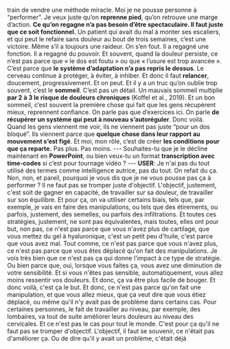 train de vendre une méthode miracle. Moi je ne pousse personne à “performer”. Je veux juste qu’on **reprenne pied**, qu’on retrouve une marge d’action. **Ce qu’on regagne n’a pas besoin d’être spectaculaire. Il faut juste que ce soit fonctionnel.** Un patient qui avait du mal à monter ses escaliers, et qui peut le refaire sans douleur au bout de trois semaines, c’est une victoire. Même s’il a toujours une raideur. On s’en fout. Il a regagné une fonction. Il a regagné du pouvoir. Et souvent, quand la douleur persiste, ce n’est pas parce que « le dos est foutu » ou que « l’usure est trop avancée ». C’est parce que **le système d’adaptation n’a pas repris le dessus**. Le cerveau continue à protéger, à éviter, à inhiber. Et donc il faut **relancer**, doucement, progressivement. Et on peut. Et il y a un truc qu’on oublie trop souvent, c’est le **sommeil**. C’est pas un détail. Un mauvais sommeil multiplie **par 2 à 3 le risque de douleurs chroniques** (Koffel et al., 2019). Et un bon sommeil, c’est souvent la première chose qui fait que les gens récupèrent mieux, reprennent confiance. On parle pas que d’exercices ici. On parle **de récupérer un système qui peut à nouveau s’autoréguler**. Donc voilà. Quand les gens viennent me voir, ils ne viennent pas juste “pour un dos bloqué”. Ils viennent parce que **quelque chose dans leur rapport au mouvement s’est figé**. Et moi, mon rôle, c’est de créer **les conditions pour que ça reparte.** Pas plus. Pas moins. --- Souhaites-tu que je le décline maintenant en **PowerPoint**, ou bien veux-tu un format **transcription avec time-codes** si c’est pour tournage vidéo ? --- **USER**: Je n'ai pas du tout utilisé des termes comme intelligence autrice, pas du tout. On refait du ça. Non, non, et pareil, pourquoi je vous dis que je ne vous pousse pas ça à performer ? Il ne faut pas se tromper juste d'objectif. L'objectif, justement, c'est soit de gagner en capacité, de travailler sur sa douleur, de travailler sur son équilibre. Et pour ça, on va utiliser certains biais, tels que, par exemple, je vais en faire des manipulations, ou tels que des étirements, ou parfois, justement, des semelles, ou parfois des infiltrations. Et toutes ces stratégies, justement, ne sont pas équivalentes, mais toutes, elles ont pour but, non pas, ce n'est pas parce que vous n'avez plus de cartilage, que vous mettez du gel à hyaluronique, c'est un petit peu d'huile, c'est parce que vous avez mal. Tout comme, ce n'est pas parce que vous n'avez plus, ce n'est pas parce que vous êtes déplacé qu'on fait des manipulations. Je vois très bien que ce n'est pas ça qui donne l'impact à ce type de stratégie. Ou bien parce que, oui, lorsque vous faites ça, vous avez une diminution de votre sensibilité. Et si vous n'êtes pas sensible, automatiquement, vous allez moins ressentir vos douleurs. Et donc, ça va être plus facile de bouger. Et donc voilà, c'est ça le but. Et donc, ce n'est pas parce qu'on fait une manipulation, et que vous allez mieux, que ça veut dire que vous étiez déplacé, ou même qu'il n'y avait pas de problème dans certains cas. Pour certaines personnes, le fait de travailler au niveau, par exemple, des lombaires, va tout de suite améliorer leurs douleurs au niveau des cervicales. Et ce n'est pas le cas pour tout le monde. C'est pour ça qu'il ne faut pas se tromper d'objectif. L'objectif, il faut se souvenir, ce n'était pas d'améliorer ça. Ou de dire qu'il y avait un problème, c'était déjà